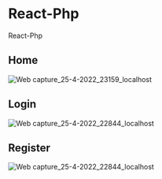 # React-Php
React-Php
## Home 
![Web capture_25-4-2022_23159_localhost](https://user-images.githubusercontent.com/75854041/165001236-0eca98f4-44e4-4bdd-8abf-ed9242621968.jpeg)


## Login 
![Web capture_25-4-2022_22844_localhost](https://user-images.githubusercontent.com/75854041/165001205-090f7b1e-eff9-4e35-b7d9-acecbd2e254c.jpeg)

## Register
![Web capture_25-4-2022_22844_localhost](https://user-images.githubusercontent.com/75854041/165001119-764f8cb8-30a5-411e-9325-213c63e7a52f.jpeg)
